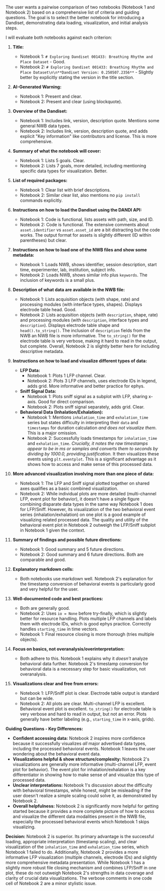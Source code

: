 The user wants a pairwise comparison of two notebooks (Notebook 1 and Notebook 2) based on a comprehensive list of criteria and guiding questions. The goal is to select the better notebook for introducing a Dandiset, demonstrating data loading, visualization, and initial analysis steps.

I will evaluate both notebooks against each criterion:

1.  **Title:**
    *   Notebook 1: `# Exploring Dandiset 001433: Breathing Rhythm and Place Dataset` - Good.
    *   Notebook 2: `# Exploring Dandiset 001433: Breathing Rhythm and Place Dataset\n\n**Dandiset Version: 0.250507.2356**` - Slightly better by explicitly stating the version in the title section.

2.  **AI-Generated Warning:**
    *   Notebook 1: Present and clear.
    *   Notebook 2: Present and clear (using blockquote).

3.  **Overview of the Dandiset:**
    *   Notebook 1: Includes link, version, description quote. Mentions some general NWB data types.
    *   Notebook 2: Includes link, version, description quote, and adds explicit "Key information" like contributors and license. This is more comprehensive.

4.  **Summary of what the notebook will cover:**
    *   Notebook 1: Lists 5 goals. Clear.
    *   Notebook 2: Lists 7 goals, more detailed, including mentioning specific data types for visualization. Better.

5.  **List of required packages:**
    *   Notebook 1: Clear list with brief descriptions.
    *   Notebook 2: Similar clear list, also mentions no `pip install` commands explicitly.

6.  **Instructions on how to load the Dandiset using the DANDI API:**
    *   Notebook 1: Code is functional, lists assets with path, size, and ID.
    *   Notebook 2: Code is functional. The extensive comments about `asset.identifier` vs `asset.asset_id` are a bit distracting but the code works. The output format for assets is slightly different (ID within parentheses) but clear.

7.  **Instructions on how to load one of the NWB files and show some metadata:**
    *   Notebook 1: Loads NWB, shows identifier, session description, start time, experimenter, lab, institution, subject info.
    *   Notebook 2: Loads NWB, shows similar info plus `keywords`. The inclusion of keywords is a small plus.

8.  **Description of what data are available in the NWB file:**
    *   Notebook 1: Lists acquisition objects (with shape, rate) and processing modules (with interface types, shapes). Displays electrode table head. Good.
    *   Notebook 2: Lists acquisition objects (with `description`, shape, rate) and processing modules (with `description`, interface types and `description`). Displays electrode table shape and `head().to_string()`. The inclusion of `description` fields from the NWB an NWB file is more informative. The `to_string()` for the electrode table is very verbose, making it hard to read in the output, but complete. Overall, Notebook 2 is slightly better here for including descriptive metadata.

9.  **Instructions on how to load and visualize different types of data:**
    *   **LFP Data:**
        *   Notebook 1: Plots 1 LFP channel. Clear.
        *   Notebook 2: Plots 3 LFP channels, uses electrode IDs in legend, adds grid. More informative and better practice for ephys.
    *   **Sniff Signal Data:**
        *   Notebook 1: Plots sniff signal as a subplot with LFP, sharing x-axis. Good for direct comparison.
        *   Notebook 2: Plots sniff signal separately, adds grid. Clear.
    *   **Behavioral Data (Inhalation/Exhalation):**
        *   Notebook 1: Mentions `inhalation_time` and `exhalation_time` series but states difficulty in interpreting their `data` and `timestamps` for duration calculation *and does not visualize them*. This is a major omission.
        *   Notebook 2: Successfully loads timestamps for `inhalation_time` and `exhalation_time`. *Crucially, it notes the raw timestamps appear to be in ms or samples and converts them to seconds by dividing by 1000.0, providing justification.* It then visualizes these events using `plt.eventplot`. This is a significant advantage as it shows how to access and make sense of this processed data.

10. **More advanced visualization involving more than one piece of data:**
    *   Notebook 1: The LFP and Sniff signal plotted together on shared axes qualifies as a basic combined visualization.
    *   Notebook 2: While individual plots are more detailed (multi-channel LFP, event plot for behavior), it doesn't have a single figure combining disparate data types in the same way Notebook 1 does for LFP/Sniff. However, its visualization of the two behavioral event series (inhalation/exhalation) on one plot is a good example of visualizing related processed data. The quality and utility of the behavioral event plot in Notebook 2 outweigh the LFP/Sniff subplot in Notebook 1 given the context.

11. **Summary of findings and possible future directions:**
    *   Notebook 1: Good summary and 5 future directions.
    *   Notebook 2: Good summary and 6 future directions. Both are comparable and good.

12. **Explanatory markdown cells:**
    *   Both notebooks use markdown well. Notebook 2's explanation for the timestamp conversion of behavioral events is particularly good and very helpful for the user.

13. **Well-documented code and best practices:**
    *   Both are generally good.
    *   Notebook 2: Uses `io = None` before try-finally, which is slightly better for resource handling. Plots multiple LFP channels and labels them with electrode IDs, which is good ephys practice. Correctly handles `starting_time` in time vectors.
    *   Notebook 1: Final resource closing is more thorough (tries multiple objects).

14. **Focus on basics, not overanalysis/overinterpretation:**
    *   Both adhere to this. Notebook 1 explains why it *doesn't* analyze behavioral data further. Notebook 2's timestamp conversion for behavioral data is a necessary step for basic visualization, not overanalysis.

15. **Visualizations clear and free from errors:**
    *   Notebook 1: LFP/Sniff plot is clear. Electrode table output is standard but can be wide.
    *   Notebook 2: All plots are clear. Multi-channel LFP is excellent. Behavioral event plot is excellent. `to_string()` for electrode table is very verbose and hard to read in output, but not an error. Plots generally have better labeling (e.g., `starting_time` in x-axis, grids).

**Guiding Questions - Key Differences:**

*   **Confident accessing data:** Notebook 2 inspires more confidence because it successfully visualizes *all* major advertised data types, including the processed behavioral events. Notebook 1 leaves the user wondering about the behavioral event data.
*   **Visualizations helpful & show structure/complexity:** Notebook 2's visualizations are generally more informative (multi-channel LFP, event plot for behavior). The event plot for inhalation/exhalation is a key differentiator in showing how to make sense of and visualize this type of processed data.
*   **Unclear interpretations:** Notebook 1's discussion about the difficulty with behavioral timestamps, while honest, might be misleading if the user doesn't realize a simple scaling could solve it, as demonstrated by Notebook 2.
*   **Overall helpfulness:** Notebook 2 is significantly more helpful for getting started because it provides a more complete picture of how to access and visualize the different data modalities present in the NWB file, especially the processed behavioral events which Notebook 1 skips visualizing.

**Decision:**
Notebook 2 is superior. Its primary advantage is the successful loading, appropriate interpretation (timestamp scaling), and clear visualization of the `inhalation_time` and `exhalation_time` series, which Notebook 1 failed to do. Additionally, Notebook 2 provides a more informative LFP visualization (multiple channels, electrode IDs) and slightly more comprehensive metadata presentation. While Notebook 1 has a slightly more robust file closing mechanism and combines LFP/Sniff in one plot, these do not outweigh Notebook 2's strengths in data coverage and clarity of crucial data visualizations. The verbose comments in one code cell of Notebook 2 are a minor stylistic issue.